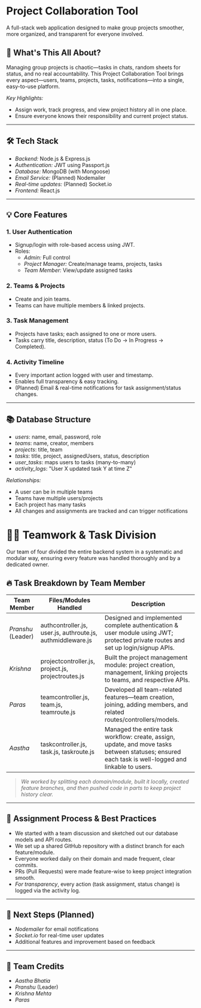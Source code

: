 # Project Collaboration Tool

A full-stack web application designed to make group projects smoother, more organized, and transparent for everyone involved.

## 🚩 What's This All About?
Managing group projects is chaotic—tasks in chats, random sheets for status, and no real accountability. This Project Collaboration Tool brings every aspect—users, teams, projects, tasks, notifications—into a single, easy-to-use platform.

*Key Highlights:*
- Assign work, track progress, and view project history all in one place.
- Ensure everyone knows their responsibility and current project status.

---

## 🛠️ Tech Stack

- *Backend:* Node.js & Express.js
- *Authentication:* JWT using Passport.js
- *Database:* MongoDB (with Mongoose)
- *Email Service:* (Planned) Nodemailer
- *Real-time updates:* (Planned) Socket.io
- *Frontend:* React.js

---

## 💡 Core Features

### 1. User Authentication
- Signup/login with role-based access using JWT.
- Roles:  
  - *Admin:* Full control  
  - *Project Manager:* Create/manage teams, projects, tasks  
  - *Team Member:* View/update assigned tasks

### 2. Teams & Projects
- Create and join teams.
- Teams can have multiple members & linked projects.

### 3. Task Management
- Projects have tasks; each assigned to one or more users.
- Tasks carry title, description, status (To Do → In Progress → Completed).

### 4. Activity Timeline
- Every important action logged with user and timestamp.
- Enables full transparency & easy tracking.
- (Planned) Email & real-time notifications for task assignment/status changes.

---

## 📚 Database Structure

- *users*: name, email, password, role
- *teams*: name, creator, members
- *projects*: title, team
- *tasks*: title, project, assignedUsers, status, description
- *user_tasks*: maps users to tasks (many-to-many)
- *activity_logs*: "User X updated task Y at time Z"

*Relationships:*
- A user can be in multiple teams
- Teams have multiple users/projects
- Each project has many tasks
- All changes and assignments are tracked and can trigger notifications

# 🧑‍💻 Teamwork & Task Division

Our team of four divided the entire backend system in a systematic and modular way, ensuring every feature was handled thoroughly and by a dedicated owner.

## 🔥 Task Breakdown by Team Member

| Team Member | Files/Modules Handled | Description |
|-------------|-----------------------|-------------|
| *Pranshu* (Leader) | authcontroller.js, user.js, authroute.js, authmiddleware.js | Designed and implemented complete authentication & user module using JWT; protected private routes and set up login/signup APIs. |
| *Krishna* | projectcontroller.js, project.js, projectroutes.js | Built the project management module: project creation, management, linking projects to teams, and respective APIs. |
| *Paras*   | teamcontroller.js, team.js, teamroute.js           | Developed all team-related features—team creation, joining, adding members, and related routes/controllers/models. |
| *Aastha*  | taskcontroller.js, task.js, taskroute.js           | Managed the entire task workflow: create, assign, update, and move tasks between statuses; ensured each task is well-logged and linkable to users. |

> *We worked by splitting each domain/module, built it locally, created feature branches, and then pushed code in parts to keep project history clear.*

---

## 🎯 Assignment Process & Best Practices

- We started with a team discussion and sketched out our database models and API routes.
- We set up a shared GitHub repository with a distinct branch for each feature/module.
- Everyone worked daily on their domain and made frequent, clear commits.
- PRs (Pull Requests) were made feature-wise to keep project integration smooth.
- *For transparency*, every action (task assignment, status change) is logged via the activity log.

---

## 🚀 Next Steps (Planned)

- *Nodemailer* for email notifications
- *Socket.io* for real-time user updates
- Additional features and improvement based on feedback

---

## 👥 Team Credits

- *Aastha Bhatia*
- *Pranshu* (Leader)
- *Krishna Mehta*
- *Paras*
